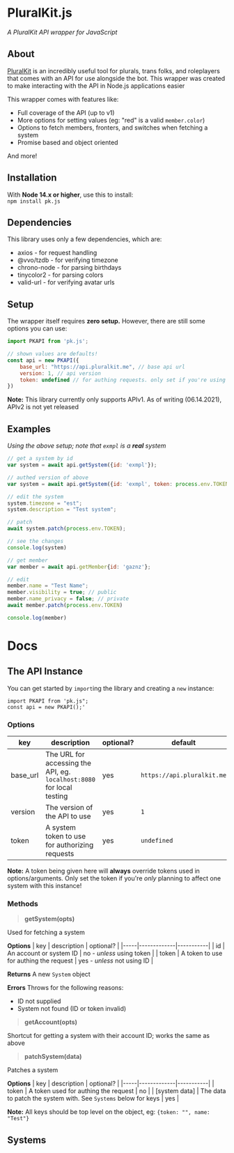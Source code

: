 # PluralKit.js
*A PluralKit API wrapper for JavaScript*

## About
[PluralKit](https://github.com/xske/pluralkit) is an 
incredibly useful tool for plurals, trans folks, and roleplayers that 
comes with an API for use alongside the bot. 
This wrapper was created to make interacting with the API in Node.js applications easier

This wrapper comes with features like:
- Full coverage of the API (up to v1)
- More options for setting values (eg: "red" is a valid `member.color`)
- Options to fetch members, fronters, and switches when fetching a system
- Promise based and object oriented

And more!

## Installation
With **Node 14.x or higher**, use this to install:  
`npm install pk.js`

## Dependencies
This library uses only a few dependencies, which are:
- axios - for request handling
- @vvo/tzdb - for verifying timezone
- chrono-node - for parsing birthdays
- tinycolor2 - for parsing colors
- valid-url - for verifying avatar urls

## Setup
The wrapper itself requires **zero setup.** However, there are still some options you can use:

```js
import PKAPI from 'pk.js';

// shown values are defaults!
const api = new PKAPI({
	base_url: "https://api.pluralkit.me", // base api url
	version: 1, // api version
	token: undefined // for authing requests. only set if you're using this for a single system!
})
```

**Note:** This library currently only supports APIv1. 
As of writing (06.14.2021), APIv2 is not yet released

## Examples
*Using the above setup; note that `exmpl` is a **real** system*
```js
// get a system by id
var system = await api.getSystem({id: 'exmpl'});

// authed version of above
var system = await api.getSystem({id: 'exmpl', token: process.env.TOKEN});

// edit the system
system.timezone = "est";
system.description = "Test system";

// patch
await system.patch(process.env.TOKEN);

// see the changes
console.log(system)
```

```js
// get member
var member = await api.getMember{id: 'gaznz'};

// edit
member.name = "Test Name";
member.visibility = true; // public
member.name_privacy = false; // private
await member.patch(process.env.TOKEN)

console.log(member)
```

# Docs
## The API Instance
You can get started by `import`ing the library and creating a `new` instance:
```
import PKAPI from 'pk.js";
const api = new PKAPI();'
```

### Options
| key | description | optional? | default |
|-----|-------------|-----------|---------|
| base_url | The URL for accessing the API, eg. `localhost:8080` for local testing | yes | `https://api.pluralkit.me` |
| version | The version of the API to use | yes | `1` |
| token | A system token to use for authorizing requests | yes | `undefined` |

**Note:** A token being given here will **always** override tokens used in options/arguments. 
Only set the token if you're *only* planning to affect one system with this instance!
### Methods
> **getSystem(opts)**

Used for fetching a system

**Options**
| key | description | optional? |
|-----|-------------|-----------|
| id | An account or system ID | no - *unless* using token |
| token | A token to use for authing the request | yes - *unless* not using ID |

**Returns**
A new `System` object

**Errors**
Throws for the following reasons:
- ID not supplied
- System not found (ID or token invalid)

> **getAccount(opts)**

Shortcut for getting a system with their account ID; works the same as above

> **patchSystem(data)**

Patches a system


**Options**
| key | description | optional? |
|-----|-------------|-----------|
| token | A token used for authing the request | no |
| [system data] | The data to patch the system with. See `Systems` below for keys | yes |

**Note:** All keys should be top level on the object, eg: `{token: "", name: "Test"}`

> 
## Systems
